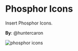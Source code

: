 # Phosphor Icons

Insert Phosphor Icons.

**By**: @huntercaron

![phosphor icons](../../assets/phosphor.png)
